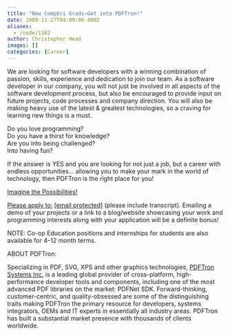 ```yaml
---
title: "New CompSci Grads—Get into PDFTron!"
date: 2008-11-27T04:09:00.000Z
aliases:
  - /node/1162
author: Christopher Head
images: []
categories: [Career]
---
```


We are looking for software developers with a winning combination of passion, skills, experience and dedication to join our team. As a software developer in our company, you will not just be involved in all aspects of the software development process, but also be encouraged to provide input on future projects, code processes and company direction. You will also be making heavy use of the latest & greatest technologies, so a craving for learning new things is a must.

Do you love programming? \
Do you have a thirst for knowledge? \
Are you into being challenged? \
Into having fun?

If the answer is YES and you are looking for not just a job, but a career with endless opportunities… allowing you to make your mark in the world of technology, then PDFTron is the right place for you!

[Imagine the Possibilities!](http://www.pdftron.com/careers/Imagine_the_Possibilities.pdf)

[](http://www.pdftron.com/careers/Imagine_the_Possibilities.pdf)

[Please apply to:](http://www.pdftron.com/careers/Imagine_the_Possibilities.pdf) [\[email protected\]](/cdn-cgi/l/email-protection#83e9ece1f0c3f3e7e5f7f1ecedade0ecee) (please include transcript). Emailing a demo of your projects or a link to a blog/website showcasing your work and programming interests along with your application will be a definite bonus!

NOTE: Co-op Education positions and internships for students are also available for 4–12 month terms.

ABOUT PDFTron:

Specializing in PDF, SVG, XPS and other graphics technologies, [PDFTron Systems Inc.](http://www.pdftron.com) is a leading global provider of cross-platform, high-performance developer tools and components, including one of the most advanced PDF libraries on the market: PDFNet SDK. Forward-thinking, customer-centric, and quality-obsessed are some of the distinguishing traits making PDFTron the primary resource for developers, systems integrators, OEMs and IT experts in essentially all industry areas. PDFTron has built a substantial market presence with thousands of clients worldwide.
